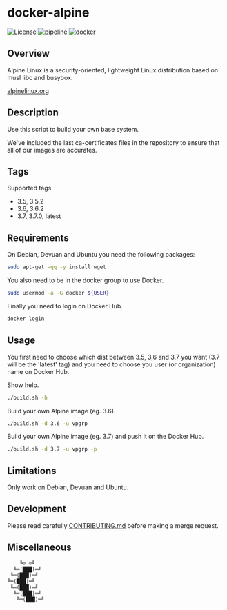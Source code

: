 # docker-alpine

[![License][license-img]][license-href]
[![pipeline][pipeline-img]][pipeline-href]
[![docker][docker-img]][docker-href]

## Overview

Alpine Linux  is a security-oriented,  lightweight Linux distribution  based on
musl libc and busybox.

[alpinelinux.org][overview-href]

## Description

Use this script to build your own base system.

We've included the last ca-certificates files  in the repository to ensure that
all of our images are accurates.

## Tags

Supported tags.

- 3.5, 3.5.2
- 3.6, 3.6.2
- 3.7, 3.7.0, latest

## Requirements

On Debian, Devuan and Ubuntu you need the following packages:

```bash
sudo apt-get -qq -y install wget
```

You also need to be in the docker group to use Docker.

```bash
sudo usermod -a -G docker ${USER}
```

Finally you need to login on Docker Hub.

```bash
docker login
```

## Usage

You first need to choose which dist between 3.5, 3,6 and 3.7 you want (3.7 will
be the 'latest' tag) and you need  to choose you user (or organization) name on
Docker Hub.

Show help.

```bash
./build.sh -h
```

Build your own Alpine image (eg. 3.6).

```bash
./build.sh -d 3.6 -u vpgrp
```

Build your own Alpine image (eg. 3.7) and push it on the Docker Hub.

```bash
./build.sh -d 3.7 -u vpgrp -p
```

## Limitations

Only work on Debian, Devuan and Ubuntu.

## Development

Please read carefully [CONTRIBUTING.md][contribute-href]  before making a merge
request.

## Miscellaneous

```
    ╚⊙ ⊙╝
  ╚═(███)═╝
 ╚═(███)═╝
╚═(███)═╝
 ╚═(███)═╝
  ╚═(███)═╝
   ╚═(███)═╝
```

[license-img]: https://img.shields.io/badge/license-Apache-blue.svg
[license-href]: LICENSE
[pipeline-img]: https://git.vpgrp.io/docker/docker-alpine/badges/master/pipeline.svg
[pipeline-href]: https://git.vpgrp.io/docker/docker-alpine/commits/master
[docker-img]: https://img.shields.io/docker/pulls/vpgrp/alpine.svg
[docker-href]: https://registry.hub.docker.com/u/vpgrp/alpine
[overview-href]: https://alpinelinux.org/
[contribute-href]: CONTRIBUTING.md
